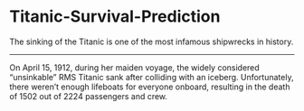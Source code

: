 # Titanic-Survival-Prediction

The sinking of the Titanic is one of the most infamous shipwrecks in history.

<hr/>

On April 15, 1912, during her maiden voyage, the widely considered “unsinkable” RMS Titanic sank after colliding with an iceberg. Unfortunately, there weren’t enough lifeboats for everyone onboard, resulting in the death of 1502 out of 2224 passengers and crew.



